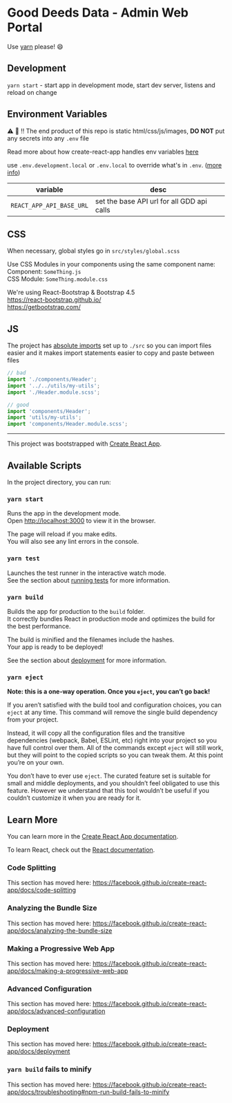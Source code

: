 # Good Deeds Data - Admin Web Portal

Use [yarn](https://yarnpkg.com/) please! :smile:

## Development

`yarn start` - start app in development mode, start dev server, listens and reload on change

## Environment Variables

:warning: :rotating_light: :bangbang:
The end product of this repo is static html/css/js/images, **DO NOT** put any secrets into any `.env` file

Read more about how create-react-app handles env variables [here](https://create-react-app.dev/docs/adding-custom-environment-variables/)

use `.env.development.local` or `.env.local` to override what's in `.env`. ([more info](https://create-react-app.dev/docs/adding-custom-environment-variables/#what-other-env-files-can-be-used))

| variable                 | desc                                       |
| ------------------------ | ------------------------------------------ |
| `REACT_APP_API_BASE_URL` | set the base API url for all GDD api calls |

## CSS

When necessary, global styles go in `src/styles/global.scss`

Use CSS Modules in your components using the same component name:  
Component: `SomeThing.js`  
CSS Module: `SomeThing.module.css`

We're using React-Bootstrap & Bootstrap 4.5  
https://react-bootstrap.github.io/  
https://getbootstrap.com/

## JS

The project has [absolute imports](https://create-react-app.dev/docs/importing-a-component#absolute-imports) set up to `./src` so you can import files easier and it makes import statements easier to copy and paste between files

```js
// bad
import './components/Header';
import '../../utils/my-utils';
import './Header.module.scss';
```

```js
// good
import 'components/Header';
import 'utils/my-utils';
import 'components/Header.module.scss';
```

---

This project was bootstrapped with [Create React App](https://github.com/facebook/create-react-app).

## Available Scripts

In the project directory, you can run:

### `yarn start`

Runs the app in the development mode.<br />
Open [http://localhost:3000](http://localhost:3000) to view it in the browser.

The page will reload if you make edits.<br />
You will also see any lint errors in the console.

### `yarn test`

Launches the test runner in the interactive watch mode.<br />
See the section about [running tests](https://facebook.github.io/create-react-app/docs/running-tests) for more information.

### `yarn build`

Builds the app for production to the `build` folder.<br />
It correctly bundles React in production mode and optimizes the build for the best performance.

The build is minified and the filenames include the hashes.<br />
Your app is ready to be deployed!

See the section about [deployment](https://facebook.github.io/create-react-app/docs/deployment) for more information.

### `yarn eject`

**Note: this is a one-way operation. Once you `eject`, you can’t go back!**

If you aren’t satisfied with the build tool and configuration choices, you can `eject` at any time. This command will remove the single build dependency from your project.

Instead, it will copy all the configuration files and the transitive dependencies (webpack, Babel, ESLint, etc) right into your project so you have full control over them. All of the commands except `eject` will still work, but they will point to the copied scripts so you can tweak them. At this point you’re on your own.

You don’t have to ever use `eject`. The curated feature set is suitable for small and middle deployments, and you shouldn’t feel obligated to use this feature. However we understand that this tool wouldn’t be useful if you couldn’t customize it when you are ready for it.

## Learn More

You can learn more in the [Create React App documentation](https://facebook.github.io/create-react-app/docs/getting-started).

To learn React, check out the [React documentation](https://reactjs.org/).

### Code Splitting

This section has moved here: https://facebook.github.io/create-react-app/docs/code-splitting

### Analyzing the Bundle Size

This section has moved here: https://facebook.github.io/create-react-app/docs/analyzing-the-bundle-size

### Making a Progressive Web App

This section has moved here: https://facebook.github.io/create-react-app/docs/making-a-progressive-web-app

### Advanced Configuration

This section has moved here: https://facebook.github.io/create-react-app/docs/advanced-configuration

### Deployment

This section has moved here: https://facebook.github.io/create-react-app/docs/deployment

### `yarn build` fails to minify

This section has moved here: https://facebook.github.io/create-react-app/docs/troubleshooting#npm-run-build-fails-to-minify
